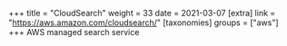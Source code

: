 +++
title = "CloudSearch"
weight = 33
date = 2021-03-07
[extra]
link = "https://aws.amazon.com/cloudsearch/"
[taxonomies]
groups = ["aws"]
+++
AWS managed search service

